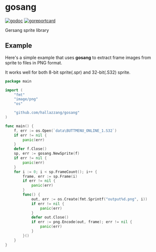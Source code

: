 # gosang

[![godoc]](https://godoc.org/github.com/hallazzang/gosang)
[![goreportcard]](https://goreportcard.com/report/github.com/hallazzang/gosang)

Gersang sprite library

## Example

Here's a simple example that uses **gosang** to extract frame images from sprite
to files in PNG format.

It works well for both 8-bit sprite(.spr) and 32-bit(.S32) sprite.

```go
package main

import (
	"fmt"
	"image/png"
	"os"

	"github.com/hallazzang/gosang"
)

func main() {
	f, err := os.Open(`data\BUTTMENU_ONLINE_1.S32`)
	if err != nil {
		panic(err)
	}
	defer f.Close()
	sp, err := gosang.NewSprite(f)
	if err != nil {
		panic(err)
	}
	for i := 0; i < sp.FrameCount(); i++ {
		frame, err := sp.Frame(i)
		if err != nil {
			panic(err)
		}
		func() {
			out, err := os.Create(fmt.Sprintf("output%d.png", i))
			if err != nil {
				panic(err)
			}
			defer out.Close()
			if err := png.Encode(out, frame); err != nil {
				panic(err)
			}
		}()
	}
}
```

[godoc]: https://godoc.org/github.com/hallazzang/gosang?status.svg
[goreportcard]: https://goreportcard.com/badge/github.com/hallazzang/gosang
